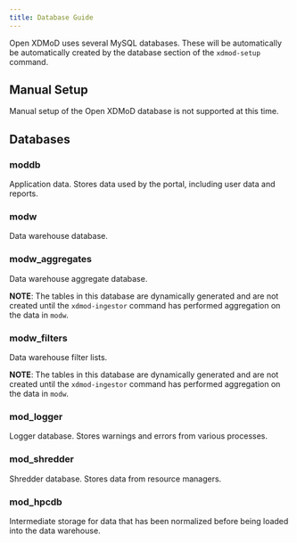 ```yaml
---
title: Database Guide
---
```


Open XDMoD uses several MySQL databases.  These will be automatically be
automatically created by the database section of the `xdmod-setup`
command.

Manual Setup
------------

Manual setup of the Open XDMoD database is not supported at this time.

Databases
---------

### moddb

Application data.  Stores data used by the portal, including user data
and reports.

### modw

Data warehouse database.

### modw_aggregates

Data warehouse aggregate database.

**NOTE**: The tables in this database are dynamically generated and are
not created until the `xdmod-ingestor` command has performed
aggregation on the data in `modw`.

### modw_filters

Data warehouse filter lists.

**NOTE**: The tables in this database are dynamically generated and are
not created until the `xdmod-ingestor` command has performed
aggregation on the data in `modw`.

### mod_logger

Logger database.  Stores warnings and errors from various processes.

### mod_shredder

Shredder database.  Stores data from resource managers.

### mod_hpcdb

Intermediate storage for data that has been normalized before being
loaded into the data warehouse.
